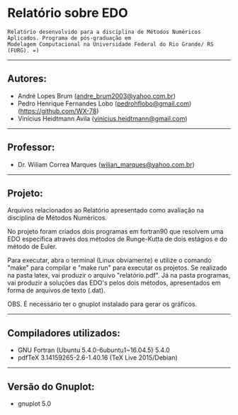 # Relatório sobre EDO

    Relatório desenvolvido para a disciplina de Métodos Numéricos Aplicados. Programa de pós-graduação em 
    Modelagem Computacional na Universidade Federal do Rio Grande/ RS (FURG). =)
    
---

## Autores:

* André Lopes Brum (andre_brum2003@yahoo.com.br)
* Pedro Henrique Fernandes Lobo (pedrohflobo@gmail.com) (https://github.com/WX-78)
* Vinícius Heidtmann Avila (vinicius.heidtmann@gmail.com)

---
## Professor:
	
* Dr. Wiliam Correa Marques (wilian_marques@yahoo.com.br)

---
## Projeto:

Arquivos relacionados ao Relatório apresentado como avaliação na disciplina de Métodos Numéricos.


No projeto foram criados dois programas em fortran90 que resolvem uma EDO específica através dos métodos
de Runge-Kutta de dois estágios e do método de Euler.


Para executar, abra o terminal (Linux obviamente) e utilize o comando "make" para compilar e "make run" 
para executar os projetos. Se realizado na pasta latex, vai produzir o arquivo "relatório.pdf". Já na pasta 
programas, vai produzir a soluções das EDO's pelos dois métodos, apresentados em forma de arquivos de texto (.dat).


OBS. É necessário ter o gnuplot instalado para gerar os gráficos.

---
## Compiladores utilizados:

* GNU Fortran (Ubuntu 5.4.0-6ubuntu1~16.04.5) 5.4.0 
* pdfTeX 3.14159265-2.6-1.40.16 (TeX Live 2015/Debian)

---
## Versão do Gnuplot:

* gnuplot 5.0 


